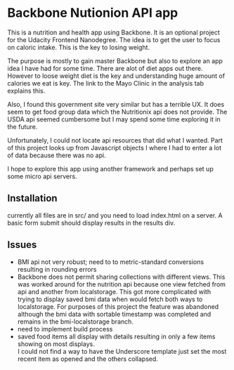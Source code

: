 # Backbone Nutionion API app
This is a nutrition and health app using Backbone.  It is an optional project for the Udacity Frontend Nanodegree.
The idea is to get the user to focus on caloric intake.  This is the key to losing weight. 

The purpose is mostly to gain master Backbone but also to explore an app idea I have had for some time.
There are alot of diet apps out there.  However to loose weight diet is the key and understanding huge
amount of calories we eat is key.  The link to the Mayo Clinic in the analysis tab explains this.

Also, I found this government site very similar but has a terrible UX.  It does seem to get food group
data which the Nutritionix api does not provide.  The USDA api seemed cumbersome but I may spend some time
exploring it in the future.

Unfortunately, I could not locate api resources that did what I wanted.  Part of this project looks up from 
Javascript objects I where I had to enter a lot of data because there was no api.

I hope to explore this app using another framework and perhaps set up some micro api servers.

## Installation
currently all files are in src/ and you need to load index.html on a server.  A basic form submit should display 
results in the results div.

## Issues
- BMI api not very robust; need to to metric-standard conversions resulting in rounding errors
- Backbone does not permit sharing collections with different views.  This was worked around for the nutrition
api because one view fetched from api and another from localstorage.  This got more complicated with trying
to display saved bmi data when would fetch both ways to localstorage.  For purposes of this project the feature
was abandoned although the bmi data with sortable timestamp was completed and remains in the bmi-localstorage branch.
- need to implement build process
- saved food items all display with details resulting in only a few items showing on most displays.  
I could not find a way to have the Underscore template just set the most recent item as opened and the others
collapsed.